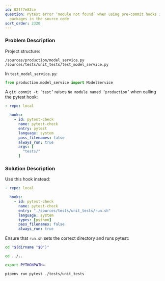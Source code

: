 ```yaml
---
id: 02ff7e82ce
question: Pytest error ‘module not found’ when using pre-commit hooks if using custom
  packages in the source code
sort_order: 2320
---
```


### Problem Description

Project structure:

```
/sources/production/model_service.py
/sources/tests/unit_tests/test_model_service.py 
```

In `test_model_service.py`:

```python
from production.model_service import ModelService
```

A `git commit -t ‘test’` raises `No module named ‘production’` when calling the pytest hook:

```yaml
- repo: local

  hooks:
    - id: pytest-check
      name: pytest-check
      entry: pytest
      language: system
      pass_filenames: false
      always_run: true
      args: [
        "tests/"
      ]
```

### Solution Description

Use this hook instead:

```yaml
- repo: local

  hooks:
    - id: pytest-check
      name: pytest-check
      entry: "./sources/tests/unit_tests/run.sh"
      language: system
      types: [python]
      pass_filenames: false
      always_run: true
```

Ensure that `run.sh` sets the correct directory and runs pytest:

```bash
cd "$(dirname "$0")"

cd ../..

export PYTHONPATH=.

pipenv run pytest ./tests/unit_tests
```